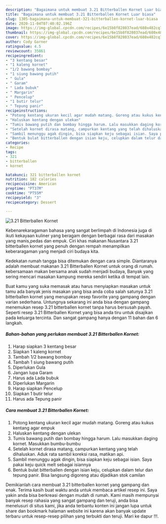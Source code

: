 ```yaml
---
description: "Bagaimana untuk membuat 3.21 Bitterballen Kornet Luar biasa"
title: "Bagaimana untuk membuat 3.21 Bitterballen Kornet Luar biasa"
slug: 1305-bagaimana-untuk-membuat-321-bitterballen-kornet-luar-biasa
date: 2020-11-04T07:40:02.196Z
image: https://img-global.cpcdn.com/recipes/6e15b8f828037ead/680x482cq70/321-bitterballen-kornet-foto-resep-utama.jpg
thumbnail: https://img-global.cpcdn.com/recipes/6e15b8f828037ead/680x482cq70/321-bitterballen-kornet-foto-resep-utama.jpg
cover: https://img-global.cpcdn.com/recipes/6e15b8f828037ead/680x482cq70/321-bitterballen-kornet-foto-resep-utama.jpg
author: Cody Garner
ratingvalue: 4.5
reviewcount: 35861
recipeingredient:
- "3 kentang besar"
- "1 kaleng kornet"
- "1/2 bawang bombay"
- "1 siung bawang putih"
- " Gula"
- " Garam"
- " Lada bubuk"
- " Margarin"
- " Pencelup"
- "1 butir telur"
- " Tepung panir"
recipeinstructions:
- "Potong kentang ukuran kecil agar mudah matang. Goreng atau kukus kentang agar empuk"
- "Haluskan kentang dengan ulekan"
- "Tumis bawang putih dan bombay hingga harum. Lalu masukkan daging kornet. Masukkan bumbu-bumbu"
- "Setelah kornet dirasa matang, campurkan kentang yang telah dihaluskan. Aduk rata sambil koreksi rasa, matikan api."
- "Sambil menunggu agak dingin, bisa siapkan keju sebagai isian. Saya pakai keju quick melt sebagai isiannya"
- "Bentuk bulat bitterballen dengan isian keju, celupkan dalam telur dan tepung panir. Bisa langsung digoreng atau dijadikan stok camilan"
categories:
- Recipe
tags:
- 321
- bitterballen
- kornet

katakunci: 321 bitterballen kornet 
nutrition: 182 calories
recipecuisine: American
preptime: "PT37M"
cooktime: "PT55M"
recipeyield: "3"
recipecategory: Dessert

---
```



![3.21 Bitterballen Kornet](https://img-global.cpcdn.com/recipes/6e15b8f828037ead/680x482cq70/321-bitterballen-kornet-foto-resep-utama.jpg)

Kebenarekaragaman bahasa yang sangat berlimpah di Indonesia juga di ikuti kekayaan kuliner yang beragam dengan berbagai rasa dari masakan yang manis,pedas dan empuk. Ciri khas makanan Nusantara 3.21 bitterballen kornet yang penuh dengan rempah menampilkan keberaragaman yang menjadi ciri budaya kita.




Kedekatan rumah tangga bisa ditemukan dengan cara simple. Diantaranya adalah membuat makanan 3.21 Bitterballen Kornet untuk orang di rumah. kebersamaan makan bersama anak sudah menjadi budaya, Banyak yang sering mencari masakan kampung mereka sendiri ketika di tempat lain.

Buat kamu yang suka memasak atau harus menyiapkan masakan untuk tamu ada banyak jenis masakan yang bisa anda coba salah satunya 3.21 bitterballen kornet yang merupakan resep favorite yang gampang dengan varian sederhana. Untungnya sekarang ini anda bisa dengan gampang menemukan resep 3.21 bitterballen kornet tanpa harus bersusah payah.
Seperti resep 3.21 Bitterballen Kornet yang bisa anda tiru untuk disajikan pada keluarga tercinta. Dan sangat gampang hanya dengan 11 bahan dan 6 langkah.


<!--inarticleads1-->

##### Bahan-bahan yang perlukan membuat 3.21 Bitterballen Kornet:

1. Harap siapkan 3 kentang besar
1. Siapkan 1 kaleng kornet
1. Tambah 1/2 bawang bombay
1. Tambah 1 siung bawang putih
1. Diperlukan  Gula
1. Jangan lupa  Garam
1. Harus ada  Lada bubuk
1. Diperlukan  Margarin
1. Harap siapkan  Pencelup
1. Siapkan 1 butir telur
1. Harus ada  Tepung panir




<!--inarticleads2-->

##### Cara membuat  3.21 Bitterballen Kornet:

1. Potong kentang ukuran kecil agar mudah matang. Goreng atau kukus kentang agar empuk
1. Haluskan kentang dengan ulekan
1. Tumis bawang putih dan bombay hingga harum. Lalu masukkan daging kornet. Masukkan bumbu-bumbu
1. Setelah kornet dirasa matang, campurkan kentang yang telah dihaluskan. Aduk rata sambil koreksi rasa, matikan api.
1. Sambil menunggu agak dingin, bisa siapkan keju sebagai isian. Saya pakai keju quick melt sebagai isiannya
1. Bentuk bulat bitterballen dengan isian keju, celupkan dalam telur dan tepung panir. Bisa langsung digoreng atau dijadikan stok camilan




Demikianlah cara membuat 3.21 bitterballen kornet yang gampang dan enak. Terima kasih buat waktu anda untuk membaca artikel resep ini. Saya yakin anda bisa berkreasi dengan mudah di rumah. Kami masih mempunyai banyak resep rahasia yang sangat gampang dan teruji, anda bisa menelusuri di situs kami, jika anda terbantu konten ini jangan lupa untuk share dan bookmark halaman website ini karena akan banyak update terbaru untuk resep-resep pilihan yang terbukti dan teruji. Mari ke dapur !!!. 
